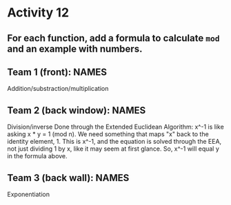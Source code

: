 # Activity 12

## For each function, add a formula to calculate `mod` and an example with numbers.

## Team 1 (front): NAMES

Addition/substraction/multiplication

## Team 2 (back window): NAMES

Division/inverse
Done through the Extended Euclidean Algorithm: x^-1 is like asking x * y = 1 (mod n).  We need something that maps "x" back to the identity element, 1.  This is x^-1, and the equation is solved through the EEA, not just dividing 1 by x, like it may seem at first glance.  So, x^-1 will equal y in the formula above.

## Team 3 (back wall): NAMES

Exponentiation
